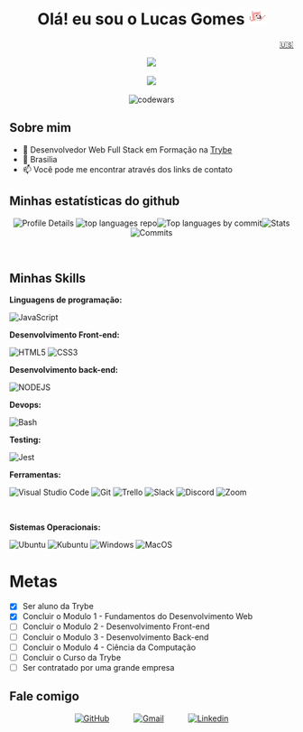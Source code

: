 
<h1 align="center">Olá! eu sou o Lucas Gomes <img src="assets/img/dancingdog.gif" alt="cachorro dançando" width="30"> </h1>
<div align="right"><a target="_blank" href="https://github.com/iamlucasgomes/iamlucasgomes/blob/main/README_EN.md">🇺🇸</a></div>
<p align="center">
<!-- <img src="https://s7.gifyu.com/images/ezgif.com-gif-makerc7cb64de0fabcd39.gif" /> -->
<img src="https://media0.giphy.com/media/bGgsc5mWoryfgKBx1u/200.gif" />
<!-- <img src="https://miro.medium.com/max/1360/1*VON9gHTrzeHZbHfXsqfzEA.gif" /> -->
</p align="center">
<div align="center">

![](https://komarev.com/ghpvc/?username=iamlucasgomes&style=for-the-badge&label=VOCE+É+O+VISITANTE+NÚMERO&color=4B0082)

![codewars](https://www.codewars.com/users/iamlucasgomes/badges/micro)
</div>
  
## Sobre mim

- 🌱 Desenvolvedor Web Full Stack em Formação na <a target="_blank" href="https://www.betrybe.com">Trybe</a>
- 📍 Brasilia
- 📫 Você pode me encontrar através dos links de contato

## Minhas estatísticas do github

<div display="inline-block" align="center">


![Profile Details](http://github-profile-summary-cards.vercel.app/api/cards/profile-details?username=iamlucasgomes&theme=tokyonight)
![top languages repo](http://github-profile-summary-cards.vercel.app/api/cards/repos-per-language?username=iamlucasgomes&theme=tokyonight)![Top languages by commit](http://github-profile-summary-cards.vercel.app/api/cards/most-commit-language?username=iamlucasgomes&theme=tokyonight)![Stats](http://github-profile-summary-cards.vercel.app/api/cards/stats?username=iamlucasgomes&theme=tokyonight)![Commits](http://github-profile-summary-cards.vercel.app/api/cards/productive-time?username=iamlucasgomes&theme=tokyonight&utcOffset=-3)
</div>

<div style="display: inline_block"><br>
  
## Minhas Skills

**Linguagens de programação:**

  ![JavaScript](https://img.shields.io/badge/JavaScript-F7DF1E.svg?&style=for-the-badge&logo=JavaScript&logoColor=black)

**Desenvolvimento Front-end:**

  ![HTML5](https://img.shields.io/badge/HTML5-E34F26.svg?&style=for-the-badge&logo=HTML5&logoColor=white)
  ![CSS3](https://img.shields.io/badge/CSS3-1572B6.svg?&style=for-the-badge&logo=CSS3&logoColor=white)
  
**Desenvolvimento back-end:**

![NODEJS](https://img.shields.io/badge/node-339933.svg?&style=for-the-badge&logo=node.js&logoColor=white)

**Devops:**

![Bash](https://img.shields.io/badge/Bash-4EAA25.svg?&style=for-the-badge&logo=GNUBash&logoColor=white)


**Testing:**

![Jest](https://img.shields.io/badge/Jest-C21325.svg?&style=for-the-badge&logo=jest&logoColor=white)

**Ferramentas:**

  ![Visual Studio Code](https://img.shields.io/badge/-Visual%20Studio%20Code-007ACC?style=for-the-badge&logo=visual-studio-code&logoColor=white)
  ![Git](https://img.shields.io/badge/git-F05032.svg?&style=for-the-badge&logo=git&logoColor=white)
  ![Trello](https://img.shields.io/badge/-Trello-0052CC?style=for-the-badge&logo=trello&logoColor=white)
  ![Slack](https://img.shields.io/badge/Slack-4A154B.svg?&style=for-the-badge&logo=Slack&logoColor=white)
  ![Discord](https://img.shields.io/badge/Discord-5865f2.svg?&style=for-the-badge&logo=Discord&logoColor=white)
  ![Zoom](https://img.shields.io/badge/Zoom-2D8CFF.svg?&style=for-the-badge&logo=Zoom&logoColor=white)
  

  </div>
<div style="display: inline_block"><br>
  
**Sistemas Operacionais:**

  ![Ubuntu](https://img.shields.io/badge/Ubuntu-E95420.svg?&style=for-the-badge&logo=Ubuntu&logoColor=white)
  ![Kubuntu](https://img.shields.io/badge/Kubuntu-0079C1.svg?&style=for-the-badge&logo=kubuntu&logoColor=White)
  ![Windows](https://img.shields.io/badge/Windows-0078D6.svg?&style=for-the-badge&logo=Windows&logoColor=white)
  ![MacOS](https://img.shields.io/badge/MacOs-000000.svg?&style=for-the-badge&logo=MacOS&logoColor=white)

  </div>

<h1>Metas</h1>

- [X] Ser aluno da Trybe
- [X] Concluir o Modulo 1 - Fundamentos do Desenvolvimento Web
- [ ] Concluir o Modulo 2 - Desenvolvimento Front-end
- [ ] Concluir o Modulo 3 - Desenvolvimento Back-end
- [ ] Concluir o Modulo 4 - Ciência da Computação
- [ ] Concluir o Curso da Trybe
- [ ] Ser contratado por uma grande empresa

## Fale comigo

<div align="center">

 [![GitHub](https://img.shields.io/badge/github-181717.svg?&style=for-the-badge&logo=github&logoColor=white&)](link=https://github.com/iamlucasgomes)  &nbsp;&nbsp;&nbsp;&nbsp;&nbsp;&nbsp;&nbsp;&nbsp;&nbsp; 
 [![Gmail](https://img.shields.io/badge/gmail-EA4335?&style=for-the-badge&logo=gmail&logoColor=white&)](mailto:lucas.devjs@gmail.com)  &nbsp;&nbsp;&nbsp;&nbsp;&nbsp;&nbsp;&nbsp;&nbsp;&nbsp;
 [![Linkedin](https://img.shields.io/badge/linkedin-0A66C2.svg?&style=for-the-badge&logo=linkedin&logoColor=white&)](link=https://www.linkedin.com/in/iamlucasgomes/)

</div>